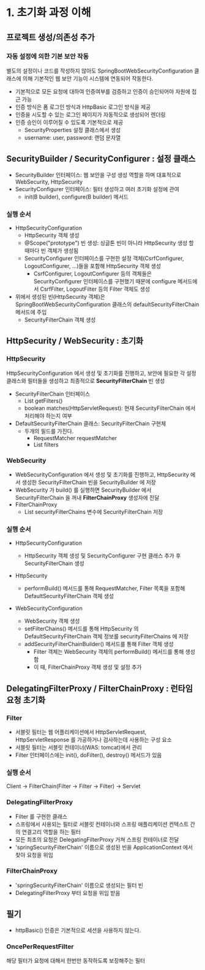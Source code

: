 # 1. 초기화 과정 이해

## 프로젝트 생성/의존성 추가

### 자동 설정에 의한 기본 보안 작동

별도의 설정이나 코드를 작성하지 않아도 SpringBootWebSecurityConfiguration 클래스에 의해 기본적인 웹 보안 기능이 시스템에 연동되어 작동한다.
- 기본적으로 모든 요청에 대하여 인증여부를 검증하고 인증이 승인되어야 자원에 접근 가능
- 인증 방식은 폼 로그인 방식과 HttpBasic 로그인 방식을 제공
- 인증을 시도할 수 있는 로그인 페이지가 자동적으로 생성되어 렌더링
- 인증 승인이 이루어질 수 있도록 기본적으로 제공
  - SecurityProperties 설정 클래스에서 생성
  - username: user, password: 랜덤 문자열 


## SecurityBuilder / SecurityConfigurer : 설정 클래스 

- SecurityBuilder 인터페이스: 웹 보안을 구성 생성 역할을 하며 대표적으로 WebSecurity, HttpSecurity
- SecurityConfigurer 인터페이스: 필터 생성하고 여러 초기화 설정에 관여
  - init(B builder), configure(B builder) 메서드

### 실행 순서
- HttpSecurityConfiguration
  - HttpSecurity 객체 생성
  - @Scope("prototype") 빈 생성: 싱글톤 빈이 아니라 HttpSecurity 생성 할 때마다 빈 객체가 생성됨
  - SecurityConfigurer 인터페이스를 구현한 설정 객체(CsrfConfigurer, LogoutConfigurer, ...)들을 포함해 HttpSecurity 객체 생성
    - CsrfConfigurer, LogoutConfigurer 등의 객체들은 SecurityConfigurer 인터페이스를 구현했기 때문에 configure 메서드에서 CsrfFilter, LogoutFilter 등의 Filter 객체도 생성  
- 위에서 생성된 빈(HttpSecurity 객체)은 SpringBootWebSecurityConfiguration 클래스의 defaultSecurityFilterChain 메서드에 주입 
  - SecurityFilterChain 객체 생성

## HttpSecurity / WebSecurity : 초기화 

### HttpSecurity

HttpSecurityConfiguration 에서 생성 및 초기화를 진행하고, 보안에 필요한 각 설정 클래스와 필터들을 생성하고 최종적으로 **SecurityFilterChain** 빈 생성
- SecurityFilterChain 인터페이스
  - List<Filter> getFilters() 
  - boolean matches(HttpServletRequest): 현재 SecurityFilterChain 에서 처리해야 하는지 여부
- DefaultSecurityFilterChain 클래스: SecurityFilterChain 구현체 
  - 두개의 필드를 가진다.
    - RequestMatcher requestMatcher
    - List<Filter> filters

### WebSecurity

- WebSecurityConfiguration 에서 생성 및 초기화를 진행하고, HttpSecurity 에서 생성한 SecurityFilterChain 빈을 SecurityBuilder 에 저장
- WebSecurity 가 build() 를 실행하면 SecurityBuilder 에서 SecurityFilterChain 을 꺼내 **FilterChainProxy** 생성자에 전달
- FilterChainProxy
  - List<SecurityFilterChain> securityFilterChains 변수에 SecurityFilterChain 저장 

### 실행 순서

- HttpSecurityConfiguration
  - HttpSecurity 객체 생성 및 SecurityConfigurer 구현 클래스 추가 후 SecurityFilterChain 생성
- HttpSecurity
  - performBuild() 메서드를 통해 RequestMatcher, Filter 목록을 포함해 DefaultSecurityFilterChain 객체 생성

- WebSecurityConfiguration
  - WebSecurity 객체 생성
  - setFilterChains() 메서드를 통해 HttpSecurity 의 DefaultSecurityFilterChain 객체 정보를 securityFilterChains 에 저장
  - addSecurityFilterChainBuilder() 메서드를 통해 Filter 객체 생성
    - Filter 객체는 WebSecurity 객체의 performBuild() 메서드를 통해 생성함
    - 이 때, FilterChainProxy 객체 생성 및 설정 추가  

## DelegatingFilterProxy / FilterChainProxy : 런타임 요청 초기화 

### Filter

- 서블릿 필터는 웹 어플리케이션에서 HttpServletRequest, HttpServletResponse 를 가공하거나 검사하는데 사용하는 구성 요소
- 서블릿 필터는 서블릿 컨테이너(WAS: tomcat)에서 관리 
- Filter 인터페이스에는 init(), doFilter(), destroy() 메서드가 있음

### 실행 순서

Client -> FilterChain(Filter -> Filter -> Filter) -> Servlet

### DelegatingFilterProxy

- Filter 를 구현한 클래스
- 스프링에서 사용되는 필터로 서블릿 컨테이너와 스프링 애플리케이션 컨텍스트 간의 연결고리 역할을 하는 필터 
- 모든 최초의 요청은 DelegatingFilterProxy 거쳐 스프링 컨테이너로 전달
- 'springSecurityFilterChain' 이름으로 생성된 빈을 ApplicationContext 에서 찾아 요청을 위임


### FilterChainProxy

- 'springSecurityFilterChain' 이름으로 생성되는 필터 빈 
- DelegatingFilterProxy 부터 요청을 위임 받음 

## 필기 

- httpBasic() 인증은 기본적으로 세션을 사용하지 않는다.

### OncePerRequestFilter 

해당 필터가 요청에 대해서 한번만 동작하도록 보장해주는 필터  
